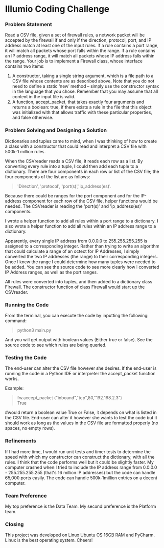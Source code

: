 # Illumio Coding Challenge

### Problem Statement
Read a CSV file, given a set of firewall rules, a network packet will be accepted by the firewall if and only if the
direction, protocol, port, and IP address match at least one of the input rules. If a rule contains
a port range, it will match all packets whose port falls within the range. If a rule contains an IP
address range, it will match all packets whose IP address falls within the range.
Your job is to implement a Firewall class, whose interface contains two items:
1. A constructor, taking a single string argument, which is a file path to a CSV file whose contents are as described above,
Note that you do not need to define a static ‘new’ method – simply use the
constructor syntax in the language that you chose.
Remember that you may assume that all content in the input file is valid.
2. A function, accept_packet, that takes exactly four arguments and returns a boolean:
true, if there exists a rule in the file that this object was initialized with that allows traffic
with these particular properties, and false otherwise.


### Problem Solving and Designing a Solution

Dictionaries and tuples came to mind, when I was thinking of how to create a class with a constructor that could read and interpret a CSV file with 500k-1 million rules. 

When the CSVreader reads a CSV file, it reads each row as a list. By converting every rule into a tuple, I could then add each tuple to a dictionary. There are four components in each row or list of the CSV file; the four components of the list are as follows: 

>'Direction', 'protocol', 'port(s)','ip_address(es)'.

Because there could be ranges for the port component and for the IP-address component for each row of the CSV file, helper functions would be needed. The CSVreader is reading the 'port(s)' and 'ip_address(es)' components.

I wrote a helper function to add all rules within a port range to a dictionary.
I also wrote a helper function to add all rules within an IP address range to a dictionary. 

Apparently, every single IP address from 0.0.0.0 to 255.255.255.255 is assigned to a corresponding integer. Rather than trying to write an algorithm that could calculate a range of an octect for IP Addresses, I simply converted 
the two IP addresses (the range) to their corresponding integers. Once I knew the range I could determine how many tuples were needed to be added. You can see the source code to see more clearly how I converted IP Address ranges, as well as the port ranges.

All rules were converted into tuples, and then added to a dictionary class Firewall. 
The constructor function of class Firewall would start up the CSVreader. 

### Running the Code

From the terminal, you can execute the code by inputting the following command:

> python3 main.py

And you will get output with boolean values (Either true or false). See the source code to see which rules are being queried.

### Testing the Code

The end-user can alter the CSV file however she desires. If the end-user is running the code in a Python IDE or interpreter
the accept_packet function works. 

Example:

> fw.accept_packet ("inbound","tcp",80,"192.168.2.3")            
> True

#would return a boolean value True or False, it depends on what is listed in the CSV file. End-user can alter it 
however she wants to test the code but it should work as long as the values in the CSV file are formatted properly
(no spaces, no empty rows).


### Refinements

If I had more time, I would run unit tests and timer tests to determine the speed with which my constructor can 
construct the dictionary, with all the rules. I think that the code performs well but it could be slightly faster.
My computer crashed when I tried to include the IP address range from 0.0.0.0 - 255.255.255.255 (that's 16 million IP addresses) but the code can handle 65,000 ports easily. The code can handle 500k-1million entries on a decent computer. 

### Team Preference

My top preference is the Data Team. My second preference is the Platform team.

### Closing

This project was developed on Linux Ubuntu OS 16GB RAM and PyCharm. Linux is the best operating system. Cheers!

